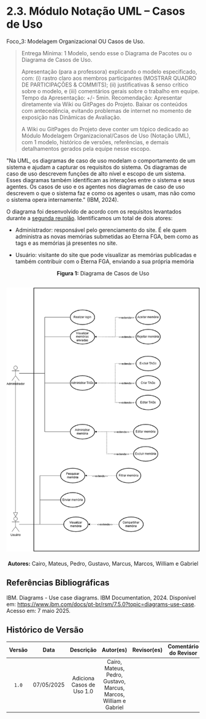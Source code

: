 # 2.3. Módulo Notação UML – Casos de Uso

Foco_3: Modelagem Organizacional OU Casos de Uso.

>Entrega Mínima: 1 Modelo, sendo esse o Diagrama de Pacotes ou o Diagrama de Casos de Uso.
>
>Apresentação (para a professora) explicando o modelo especificado, com: (i) rastro claro aos membros participantes (MOSTRAR QUADRO DE PARTICIPAÇÕES & COMMITS); (ii) justificativas & senso crítico sobre o modelo, e (iii) comentários gerais sobre o trabalho em equipe. Tempo da Apresentação: +/- 5min. Recomendação: Apresentar diretamente via Wiki ou GitPages do Projeto. Baixar os conteúdos com antecedência, evitando problemas de internet no momento de exposição nas Dinâmicas de Avaliação.
>
> A Wiki ou GitPages do Projeto deve conter um tópico dedicado ao Módulo Modelagem Organizacional/Casos de Uso (Notação UML), com 1 modelo, histórico de versões, referências, e demais detalhamentos gerados pela equipe nesse escopo.

"Na UML, os diagramas de caso de uso modelam o comportamento de um sistema e ajudam a capturar os requisitos do sistema.
Os diagramas de caso de uso descrevem funções de alto nível e escopo de um sistema. Esses diagramas também identificam as interações entre o sistema e seus agentes. Os casos de uso e os agentes nos diagramas de caso de uso descrevem o que o sistema faz e como os agentes o usam, mas não como o sistema opera internamente." (IBM, 2024).

O diagrama foi desenvolvido de acordo com os requisitos levantados durante a [segunda reunião](../Atas/ata_reuniao2.md). Identificamos um total de dois atores:

* Administrador: responsável pelo gerenciamento do site. É ele quem administra as novas memórias submetidas ao Eterna FGA, bem como as tags e as memórias já presentes no site.

* Usuário: visitante do site que pode visualizar as memórias publicadas e também contribuir com o Eterna FGA, enviando a sua própria memória

<div style="text-align: center; margin-bottom: 10px;">
  <p><strong>Figura 1:</strong> Diagrama de Casos de Uso</p>
</div>

## ![Diagrama de Casos de Uso](../assets/Casos_de_uso.drawio.png)

<div style="text-align: center; margin-top: 10px;">
  <p><strong>Autores:</strong> Cairo, Mateus, Pedro, Gustavo, Marcus, Marcos, William e Gabriel</p>
</div>

## Referências Bibliográficas

IBM. Diagrams - Use case diagrams. IBM Documentation, 2024. Disponível em: https://www.ibm.com/docs/pt-br/rsm/7.5.0?topic=diagrams-use-case. Acesso em: 7 maio 2025.

## Histórico de Versão

| Versão | Data | Descrição | Autor(es) | Revisor(es) | Comentário do Revisor |
| :-: | :-: | :-: | :-: | :-: | :-: |
| `1.0` | 07/05/2025  | Adiciona Casos de Uso 1.0 | Cairo, Mateus, Pedro, Gustavo, Marcus, Marcos, William e Gabriel | | |
